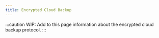 ```yaml
---
title: Encrypted Cloud Backup
---
```


<!-- TODO(victor): Do we want to use a more creative protocol name here -->

:::caution
WIP: Add to this page information about the encrypted cloud backup protocol.
:::
